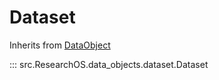 # Dataset

Inherits from [DataObject](data_object.md)

::: src.ResearchOS.data_objects.dataset.Dataset